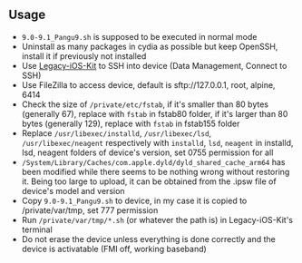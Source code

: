 ## Usage
- `9.0-9.1_Pangu9.sh` is supposed to be executed in normal mode
- Uninstall as many packages in cydia as possible but keep OpenSSH, install it if previously not installed
- Use [Legacy-iOS-Kit](https://github.com/LukeZGD/Legacy-iOS-Kit) to SSH into device (Data Management, Connect to SSH)
- Use FileZilla to access device, default is sftp://127.0.0.1, root, alpine, 6414
- Check the size of `/private/etc/fstab`, if it's smaller than 80 bytes (generally 67), replace with `fstab` in fstab80 folder, if it's larger than 80 bytes (generally 129), replace with `fstab` in fstab155 folder
- Replace `/usr/libexec/installd`, `/usr/libexec/lsd`, `/usr/libexec/neagent` respectively with `installd`, `lsd`, `neagent` in installd, lsd, neagent folders of device's version, set 0755 permission for all
- `/System/Library/Caches/com.apple.dyld/dyld_shared_cache_arm64` has been modified while there seems to be nothing wrong without restoring it. Being too large to upload, it can be obtained from the .ipsw file of device's model and version
- Copy `9.0-9.1_Pangu9.sh` to device, in my case it is copied to /private/var/tmp, set 777 permission
- Run `/private/var/tmp/*.sh` (or whatever the path is) in Legacy-iOS-Kit's terminal
- Do not erase the device unless everything is done correctly and the device is activatable (FMI off, working baseband)